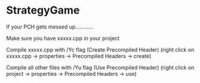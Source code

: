 # StrategyGame

If your PCH gets messed up............

Make sure you have xxxxx.cpp in your project

Compile xxxxx.cpp with /Yc flag (Create Precompiled Header)
(right click on xxxxx.cpp -> properties -> Precompiled Headers -> create)

Compile all other files with /Yu flag (Use Precompiled Header)
(right click on project -> properties -> Precompiled Headers -> use)




